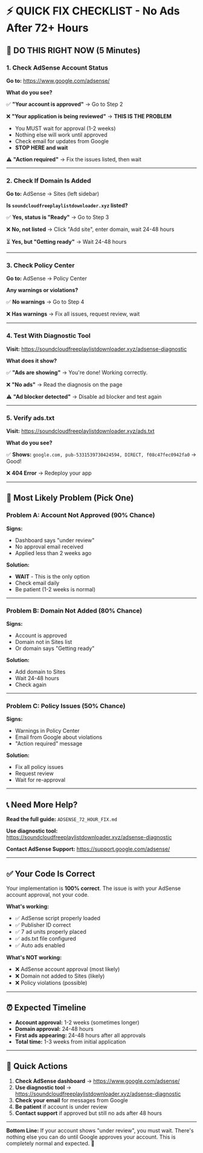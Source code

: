 # ⚡ QUICK FIX CHECKLIST - No Ads After 72+ Hours

## 🚨 DO THIS RIGHT NOW (5 Minutes)

### 1. Check AdSense Account Status
**Go to:** https://www.google.com/adsense/

**What do you see?**

✅ **"Your account is approved"** → Go to Step 2

❌ **"Your application is being reviewed"** → **THIS IS THE PROBLEM**
   - You MUST wait for approval (1-2 weeks)
   - Nothing else will work until approved
   - Check email for updates from Google
   - **STOP HERE and wait**

⚠️ **"Action required"** → Fix the issues listed, then wait

---

### 2. Check If Domain Is Added
**Go to:** AdSense → Sites (left sidebar)

**Is `soundcloudfreeplaylistdownloader.xyz` listed?**

✅ **Yes, status is "Ready"** → Go to Step 3

❌ **No, not listed** → Click "Add site", enter domain, wait 24-48 hours

⏳ **Yes, but "Getting ready"** → Wait 24-48 hours

---

### 3. Check Policy Center
**Go to:** AdSense → Policy Center

**Any warnings or violations?**

✅ **No warnings** → Go to Step 4

❌ **Has warnings** → Fix all issues, request review, wait

---

### 4. Test With Diagnostic Tool
**Visit:** https://soundcloudfreeplaylistdownloader.xyz/adsense-diagnostic

**What does it show?**

✅ **"Ads are showing"** → You're done! Working correctly.

❌ **"No ads"** → Read the diagnosis on the page

⚠️ **"Ad blocker detected"** → Disable ad blocker and test again

---

### 5. Verify ads.txt
**Visit:** https://soundcloudfreeplaylistdownloader.xyz/ads.txt

**What do you see?**

✅ **Shows:** `google.com, pub-5331539730424594, DIRECT, f08c47fec0942fa0` → Good!

❌ **404 Error** → Redeploy your app

---

## 🎯 Most Likely Problem (Pick One)

### Problem A: Account Not Approved (90% Chance)
**Signs:**
- Dashboard says "under review"
- No approval email received
- Applied less than 2 weeks ago

**Solution:**
- **WAIT** - This is the only option
- Check email daily
- Be patient (1-2 weeks is normal)

---

### Problem B: Domain Not Added (80% Chance)
**Signs:**
- Account is approved
- Domain not in Sites list
- Or domain says "Getting ready"

**Solution:**
- Add domain to Sites
- Wait 24-48 hours
- Check again

---

### Problem C: Policy Issues (50% Chance)
**Signs:**
- Warnings in Policy Center
- Email from Google about violations
- "Action required" message

**Solution:**
- Fix all policy issues
- Request review
- Wait for re-approval

---

## 📞 Need More Help?

**Read the full guide:** `ADSENSE_72_HOUR_FIX.md`

**Use diagnostic tool:** https://soundcloudfreeplaylistdownloader.xyz/adsense-diagnostic

**Contact AdSense Support:** https://support.google.com/adsense/

---

## ✅ Your Code Is Correct

Your implementation is **100% correct**. The issue is with your AdSense account approval, not your code.

**What's working:**
- ✅ AdSense script properly loaded
- ✅ Publisher ID correct
- ✅ 7 ad units properly placed
- ✅ ads.txt file configured
- ✅ Auto ads enabled

**What's NOT working:**
- ❌ AdSense account approval (most likely)
- ❌ Domain not added to Sites (likely)
- ❌ Policy violations (possible)

---

## ⏰ Expected Timeline

- **Account approval:** 1-2 weeks (sometimes longer)
- **Domain approval:** 24-48 hours
- **First ads appearing:** 24-48 hours after all approvals
- **Total time:** 1-3 weeks from initial application

---

## 🚀 Quick Actions

1. **Check AdSense dashboard** → https://www.google.com/adsense/
2. **Use diagnostic tool** → https://soundcloudfreeplaylistdownloader.xyz/adsense-diagnostic
3. **Check your email** for messages from Google
4. **Be patient** if account is under review
5. **Contact support** if approved but still no ads after 48 hours

---

**Bottom Line:** If your account shows "under review", you must wait. There's nothing else you can do until Google approves your account. This is completely normal and expected. 🙏
